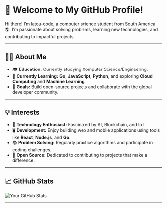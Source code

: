 # 👋 Welcome to My GitHub Profile!

Hi there! I’m latou-code, a computer science student from South America 🌎. I’m passionate about solving problems, learning new technologies, and contributing to impactful projects.

---

## 👨‍💻 About Me

- 🎓 **Education:** Currently studying Computer Science/Engineering.
- 🌱 **Currently Learning:** **Go**, **JavaScript**, **Python**, and exploring **Cloud Computing** and **Machine Learning**.
- 🎯 **Goals:** Build open-source projects and collaborate with the global developer community.

---

## 💡 Interests

- 🚀 **Technology Enthusiast:** Fascinated by AI, Blockchain, and IoT.
- 🖥️ **Development:** Enjoy building web and mobile applications using tools like **React**, **Node.js**, and **Go**.
- 📚 **Problem Solving:** Regularly practice algorithms and participate in coding challenges.
- 🌱 **Open Source:** Dedicated to contributing to projects that make a difference.

---

## 📈 GitHub Stats

![Your GitHub Stats](https://github-readme-stats.vercel.app/api?latou-code&show_icons=true&theme=radical)

---
